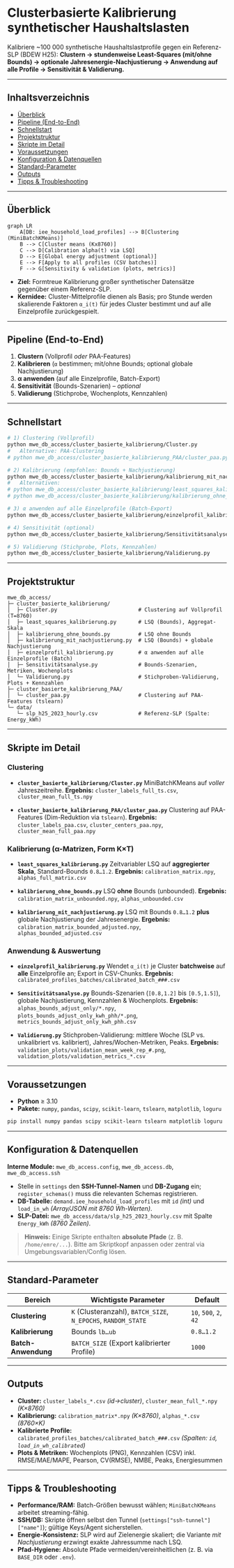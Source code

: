 # Clusterbasierte Kalibrierung synthetischer Haushaltslasten

Kalibriere \~100 000 synthetische Haushaltslastprofile gegen ein Referenz-SLP (BDEW H25):
**Clustern → stundenweise Least-Squares (mit/ohne Bounds) → optionale Jahresenergie-Nachjustierung → Anwendung auf alle Profile → Sensitivität & Validierung.**

---

## Inhaltsverzeichnis

* [Überblick](#überblick)
* [Pipeline (End-to-End)](#pipeline-end-to-end)
* [Schnellstart](#schnellstart)
* [Projektstruktur](#projektstruktur)
* [Skripte im Detail](#skripte-im-detail)
* [Voraussetzungen](#voraussetzungen)
* [Konfiguration & Datenquellen](#konfiguration--datenquellen)
* [Standard-Parameter](#standard-parameter)
* [Outputs](#outputs)
* [Tipps & Troubleshooting](#tipps--troubleshooting)

---

## Überblick

```mermaid
graph LR
    A[DB: iee_household_load_profiles] --> B[Clustering (MiniBatchKMeans)]
    B --> C[Cluster means (Kx8760)]
    C --> D[Calibration alpha(t) via LSQ]
    D --> E[Global energy adjustment (optional)]
    E --> F[Apply to all profiles (CSV batches)]
    F --> G[Sensitivity & validation (plots, metrics)]
```

* **Ziel:** Formtreue Kalibrierung großer synthetischer Datensätze gegenüber einem Referenz-SLP.
* **Kernidee:** Cluster-Mittelprofile dienen als Basis; pro Stunde werden skalierende Faktoren `α_i(t)` für jedes Cluster bestimmt und auf alle Einzelprofile zurückgespielt.

---

## Pipeline (End-to-End)

1. **Clustern** (Vollprofil *oder* PAA-Features)
2. **Kalibrieren** (`α` bestimmen; mit/ohne Bounds; optional globale Nachjustierung)
3. **α anwenden** (auf alle Einzelprofile, Batch-Export)
4. **Sensitivität** (Bounds-Szenarien) – *optional*
5. **Validierung** (Stichprobe, Wochenplots, Kennzahlen)

---

## Schnellstart

```bash
# 1) Clustering (Vollprofil)
python mwe_db_access/cluster_basierte_kalibrierung/Cluster.py
#   Alternative: PAA-Clustering
# python mwe_db_access/cluster_basierte_kalibrierung_PAA/cluster_paa.py

# 2) Kalibrierung (empfohlen: Bounds + Nachjustierung)
python mwe_db_access/cluster_basierte_kalibrierung/kalibrierung_mit_nachjustierung.py
#   Alternativen:
# python mwe_db_access/cluster_basierte_kalibrierung/least_squares_kalibrierung.py
# python mwe_db_access/cluster_basierte_kalibrierung/kalibrierung_ohne_bounds.py

# 3) α anwenden auf alle Einzelprofile (Batch-Export)
python mwe_db_access/cluster_basierte_kalibrierung/einzelprofil_kalibrierung.py

# 4) Sensitivität (optional)
python mwe_db_access/cluster_basierte_kalibrierung/Sensitivitätsanalyse.py

# 5) Validierung (Stichprobe, Plots, Kennzahlen)
python mwe_db_access/cluster_basierte_kalibrierung/Validierung.py
```

---

## Projektstruktur

```
mwe_db_access/
├─ cluster_basierte_kalibrierung/
│  ├─ Cluster.py                          # Clustering auf Vollprofil (T=8760)
│  ├─ least_squares_kalibrierung.py       # LSQ (Bounds), Aggregat-Skala
│  ├─ kalibrierung_ohne_bounds.py         # LSQ ohne Bounds
│  ├─ kalibrierung_mit_nachjustierung.py  # LSQ (Bounds) + globale Nachjustierung
│  ├─ einzelprofil_kalibrierung.py        # α anwenden auf alle Einzelprofile (Batch)
│  ├─ Sensitivitätsanalyse.py             # Bounds-Szenarien, Metriken, Wochenplots
│  └─ Validierung.py                      # Stichproben-Validierung, Plots + Kennzahlen
├─ cluster_basierte_kalibrierung_PAA/
│  └─ cluster_paa.py                      # Clustering auf PAA-Features (tslearn)
└─ data/
   └─ slp_h25_2023_hourly.csv             # Referenz-SLP (Spalte: Energy_kWh)
```

---

## Skripte im Detail

### Clustering

* **`cluster_basierte_kalibrierung/Cluster.py`**
  MiniBatchKMeans auf *voller* Jahreszeitreihe.
  **Ergebnis:** `cluster_labels_full_ts.csv`, `cluster_mean_full_ts.npy`

* **`cluster_basierte_kalibrierung_PAA/cluster_paa.py`**
  Clustering auf PAA-Features (Dim-Reduktion via `tslearn`).
  **Ergebnis:** `cluster_labels_paa.csv`, `cluster_centers_paa.npy`, `cluster_mean_full_paa.npy`

### Kalibrierung (α-Matrizen, Form K×T)

* **`least_squares_kalibrierung.py`**
  Zeitvariabler LSQ auf **aggregierter Skala**, Standard-Bounds `0.8…1.2`.
  **Ergebnis:** `calibration_matrix.npy`, `alphas_full_matrix.csv`

* **`kalibrierung_ohne_bounds.py`**
  LSQ **ohne** Bounds (unbounded).
  **Ergebnis:** `calibration_matrix_unbounded.npy`, `alphas_unbounded.csv`

* **`kalibrierung_mit_nachjustierung.py`**
  LSQ mit Bounds `0.8…1.2` **plus** globale Nachjustierung der Jahresenergie.
  **Ergebnis:** `calibration_matrix_bounded_adjusted.npy`, `alphas_bounded_adjusted.csv`

### Anwendung & Auswertung

* **`einzelprofil_kalibrierung.py`**
  Wendet `α_i(t)` je Cluster **batchweise** auf **alle** Einzelprofile an; Export in CSV-Chunks.
  **Ergebnis:** `calibrated_profiles_batches/calibrated_batch_###.csv`

* **`Sensitivitätsanalyse.py`**
  Bounds-Szenarien (`[0.8,1.2]` bis `[0.5,1.5]`), globale Nachjustierung, Kennzahlen & Wochenplots.
  **Ergebnis:** `alphas_bounds_adjust_only/*.npy`, `plots_bounds_adjust_only_kwh_phh/*.png`, `metrics_bounds_adjust_only_kwh_phh.csv`

* **`Validierung.py`**
  Stichproben-Validierung: mittlere Woche (SLP vs. unkalibriert vs. kalibriert), Jahres/Wochen-Metriken, Peaks.
  **Ergebnis:** `validation_plots/validation_mean_week_rep_#.png`, `validation_plots/validation_metrics_*.csv`

---

## Voraussetzungen

* **Python** ≥ 3.10
* **Pakete:** `numpy`, `pandas`, `scipy`, `scikit-learn`, `tslearn`, `matplotlib`, `loguru`

```bash
pip install numpy pandas scipy scikit-learn tslearn matplotlib loguru
```

---

## Konfiguration & Datenquellen

**Interne Module:** `mwe_db_access.config`, `mwe_db_access.db`, `mwe_db_access.ssh`

* Stelle in `settings` den **SSH-Tunnel-Namen** und **DB-Zugang** ein; `register_schemas()` muss die relevanten Schemas registrieren.
* **DB-Tabelle:** `demand.iee_household_load_profiles` mit
  `id` *(int)* und `load_in_wh` *(Array/JSON mit 8760 Wh-Werten)*.
* **SLP-Datei:** `mwe_db_access/data/slp_h25_2023_hourly.csv` mit Spalte `Energy_kWh` *(8760 Zeilen)*.

> **Hinweis:** Einige Skripte enthalten **absolute Pfade** (z. B. `/home/emre/...`). Bitte am Skriptkopf anpassen oder zentral via Umgebungsvariablen/Config lösen.

---

## Standard-Parameter

| Bereich             | Wichtigste Parameter                                          | Default                |
| ------------------- | ------------------------------------------------------------- | ---------------------- |
| **Clustering**      | `K` (Clusteranzahl), `BATCH_SIZE`, `N_EPOCHS`, `RANDOM_STATE` | `10`, `500`, `2`, `42` |
| **Kalibrierung**    | Bounds `lb…ub`                                                | `0.8…1.2`              |
| **Batch-Anwendung** | `BATCH_SIZE` (Export kalibrierter Profile)                    | `1000`                 |

---

## Outputs

* **Cluster:** `cluster_labels_*.csv` *(id→cluster)*, `cluster_mean_full_*.npy` *(K×8760)*
* **Kalibrierung:** `calibration_matrix*.npy` *(K×8760)*, `alphas_*.csv` *(8760×K)*
* **Kalibrierte Profile:** `calibrated_profiles_batches/calibrated_batch_###.csv` *(Spalten: `id`, `load_in_wh_calibrated`)*
* **Plots & Metriken:** Wochenplots (PNG), Kennzahlen (CSV) inkl. RMSE/MAE/MAPE, Pearson, CV(RMSE), NMBE, Peaks, Energiesummen

---

## Tipps & Troubleshooting

* **Performance/RAM:** Batch-Größen bewusst wählen; `MiniBatchKMeans` arbeitet streaming-fähig.
* **SSH/DB:** Skripte öffnen selbst den Tunnel (`settings["ssh-tunnel"]["name"]`); gültige Keys/Agent sicherstellen.
* **Energie-Konsistenz:** SLP wird auf Zielenergie skaliert; die Variante *mit Nachjustierung* erzwingt exakte Jahressumme nach LSQ.
* **Pfad-Hygiene:** Absolute Pfade vermeiden/vereinheitlichen (z. B. via `BASE_DIR` oder `.env`).
